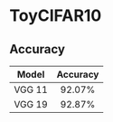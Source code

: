 # ToyCIFAR10
## Accuracy

| Model  | Accuracy |
| :----: | :------: |
| VGG 11 |  92.07%  |
| VGG 19 |  92.87%  |
